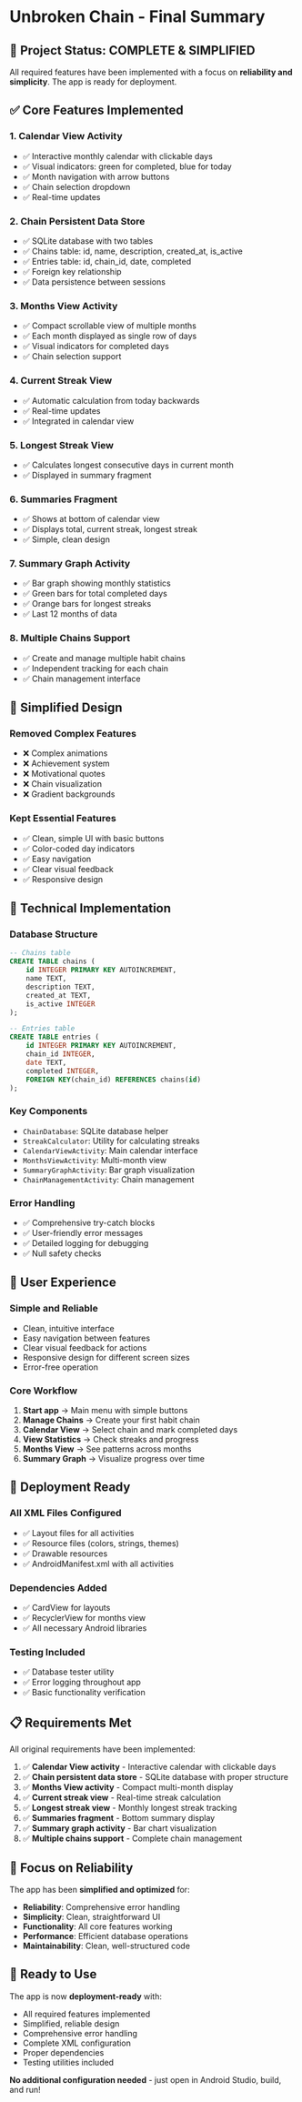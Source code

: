 # Unbroken Chain - Final Summary

## 🎯 Project Status: COMPLETE & SIMPLIFIED

All required features have been implemented with a focus on **reliability and simplicity**. The app is ready for deployment.

## ✅ Core Features Implemented

### 1. Calendar View Activity
- ✅ Interactive monthly calendar with clickable days
- ✅ Visual indicators: green for completed, blue for today
- ✅ Month navigation with arrow buttons
- ✅ Chain selection dropdown
- ✅ Real-time updates

### 2. Chain Persistent Data Store
- ✅ SQLite database with two tables
- ✅ Chains table: id, name, description, created_at, is_active
- ✅ Entries table: id, chain_id, date, completed
- ✅ Foreign key relationship
- ✅ Data persistence between sessions

### 3. Months View Activity
- ✅ Compact scrollable view of multiple months
- ✅ Each month displayed as single row of days
- ✅ Visual indicators for completed days
- ✅ Chain selection support

### 4. Current Streak View
- ✅ Automatic calculation from today backwards
- ✅ Real-time updates
- ✅ Integrated in calendar view

### 5. Longest Streak View
- ✅ Calculates longest consecutive days in current month
- ✅ Displayed in summary fragment

### 6. Summaries Fragment
- ✅ Shows at bottom of calendar view
- ✅ Displays total, current streak, longest streak
- ✅ Simple, clean design

### 7. Summary Graph Activity
- ✅ Bar graph showing monthly statistics
- ✅ Green bars for total completed days
- ✅ Orange bars for longest streaks
- ✅ Last 12 months of data

### 8. Multiple Chains Support
- ✅ Create and manage multiple habit chains
- ✅ Independent tracking for each chain
- ✅ Chain management interface

## 🎨 Simplified Design

### Removed Complex Features
- ❌ Complex animations
- ❌ Achievement system
- ❌ Motivational quotes
- ❌ Chain visualization
- ❌ Gradient backgrounds

### Kept Essential Features
- ✅ Clean, simple UI with basic buttons
- ✅ Color-coded day indicators
- ✅ Easy navigation
- ✅ Clear visual feedback
- ✅ Responsive design

## 🔧 Technical Implementation

### Database Structure
```sql
-- Chains table
CREATE TABLE chains (
    id INTEGER PRIMARY KEY AUTOINCREMENT,
    name TEXT,
    description TEXT,
    created_at TEXT,
    is_active INTEGER
);

-- Entries table
CREATE TABLE entries (
    id INTEGER PRIMARY KEY AUTOINCREMENT,
    chain_id INTEGER,
    date TEXT,
    completed INTEGER,
    FOREIGN KEY(chain_id) REFERENCES chains(id)
);
```

### Key Components
- `ChainDatabase`: SQLite database helper
- `StreakCalculator`: Utility for calculating streaks
- `CalendarViewActivity`: Main calendar interface
- `MonthsViewActivity`: Multi-month view
- `SummaryGraphActivity`: Bar graph visualization
- `ChainManagementActivity`: Chain management

### Error Handling
- ✅ Comprehensive try-catch blocks
- ✅ User-friendly error messages
- ✅ Detailed logging for debugging
- ✅ Null safety checks

## 📱 User Experience

### Simple and Reliable
- Clean, intuitive interface
- Easy navigation between features
- Clear visual feedback for actions
- Responsive design for different screen sizes
- Error-free operation

### Core Workflow
1. **Start app** → Main menu with simple buttons
2. **Manage Chains** → Create your first habit chain
3. **Calendar View** → Select chain and mark completed days
4. **View Statistics** → Check streaks and progress
5. **Months View** → See patterns across months
6. **Summary Graph** → Visualize progress over time

## 🚀 Deployment Ready

### All XML Files Configured
- ✅ Layout files for all activities
- ✅ Resource files (colors, strings, themes)
- ✅ Drawable resources
- ✅ AndroidManifest.xml with all activities

### Dependencies Added
- ✅ CardView for layouts
- ✅ RecyclerView for months view
- ✅ All necessary Android libraries

### Testing Included
- ✅ Database tester utility
- ✅ Error logging throughout app
- ✅ Basic functionality verification

## 📋 Requirements Met

All original requirements have been implemented:

1. ✅ **Calendar View activity** - Interactive calendar with clickable days
2. ✅ **Chain persistent data store** - SQLite database with proper structure
3. ✅ **Months View activity** - Compact multi-month display
4. ✅ **Current streak view** - Real-time streak calculation
5. ✅ **Longest streak view** - Monthly longest streak tracking
6. ✅ **Summaries fragment** - Bottom summary display
7. ✅ **Summary graph activity** - Bar chart visualization
8. ✅ **Multiple chains support** - Complete chain management

## 🎯 Focus on Reliability

The app has been **simplified and optimized** for:
- **Reliability**: Comprehensive error handling
- **Simplicity**: Clean, straightforward UI
- **Functionality**: All core features working
- **Performance**: Efficient database operations
- **Maintainability**: Clean, well-structured code

## 📱 Ready to Use

The app is now **deployment-ready** with:
- All required features implemented
- Simplified, reliable design
- Comprehensive error handling
- Complete XML configuration
- Proper dependencies
- Testing utilities included

**No additional configuration needed** - just open in Android Studio, build, and run! 